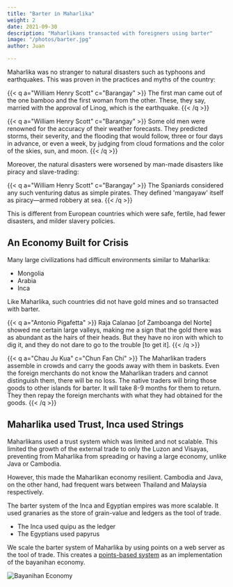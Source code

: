 ```yaml
---
title: "Barter in Maharlika"
weight: 2
date: 2021-09-30
description: "Maharlikans transacted with foreigners using barter"
image: "/photos/barter.jpg"
author: Juan

---
```



Maharlika was no stranger to natural disasters such as typhoons and earthquakes. This was proven in the practices and myths of the country:

{{< q a="William Henry Scott" c="Barangay" >}}
The first man came out of the one bamboo and the first woman from the other. These, they say, married with the approval of Linog, which is the earthquake.
{{< /q >}}

{{< q a="William Henry Scott" c="Barangay" >}}
Some old men were renowned for the accuracy of their weather forecasts. They predicted storms, their severity, and the flooding that would follow, three or four days in advance, or even a week, by judging from cloud formations and the color of the skies, sun, and moon.<!-- <br>Dark clouds meant a squally storm (onos), but leaden skies meant a real typhoon (bagyo). The new moon of October was considered the most likely time for a typhoon; conversely, typhoons were said to be rare during the waning of the same moon. These men believed, too, that unless a typhoon ended with winds from the south, it was sure to be followed by another one. -->
{{< /q >}}

Moreover, the natural disasters were worsened by man-made disasters like piracy and slave-trading:

{{< q a="William Henry Scott" c="Barangay" >}}
The Spaniards considered any such venturing datus as simple pirates. They defined 'mangayaw' itself as piracy—armed robbery at sea.
{{< /q >}}

This is different from European countries which were safe, fertile, had fewer disasters, and milder slavery policies. 


## An Economy Built for Crisis

Many large civilizations had difficult environments similar to Maharlika:

- Mongolia
- Arabia
- Inca

Like Maharlika, such countries did not have gold mines and so transacted with barter. 

{{< q a="Antonio Pigafetta" >}}
Raja Calanao [of Zamboanga del Norte] showed me certain large valleys, making me a sign that the gold there was as abundant as the hairs of their heads. But they have no iron with which to dig it, and they do not dare to go to the trouble [to get it].
{{< /q >}}


{{< q a="Chau Ju Kua" c="Chun Fan Chi" >}}
The Maharlikan traders assemble in crowds and carry the goods away with them in baskets. Even the foreign merchants do not know the Maharlikan traders and cannot distinguish them, there will be no loss. The native traders will bring those goods to other islands for barter. It will take 8-9 months for them to return. They then repay the foreign merchants with what they had obtained for the goods.
{{< /q >}}



## Maharlika used Trust, Inca used Strings 

Maharlikans used a trust system which was limited and not scalable. This limited the growth of the external trade to only the Luzon and Visayas, preventing from Maharlika from spreading or having a large economy, unlike Java or Cambodia.

However, this made the Maharlikan economy resilient. Cambodia and Java, on the other hand, had frequent wars between Thailand and Malaysia respectively. 


The barter system of the Inca and Egyptian empires was more scalable. It used granaries as the store of grain-value and ledgers as the tool of trade. 
- The Inca used quipu as the ledger
- The Egyptians used papyrus 

We scale the barter system of Maharlika by using points on a web server as the tool of trade. This creates a [points-based system](https://pantrypoints.com) as an implementation of the bayanihan economy. 

![Bayanihan Economy](/graphics/bayanihan.jpg)

